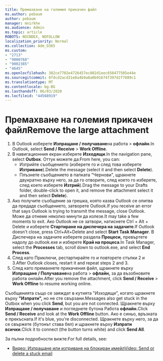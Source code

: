 ```yaml
---
title: Премахване на големия прикачен файл
ms.author: pebaum
author: pebaum
manager: mnirkhe
ms.audience: Admin
ms.topic: article
ROBOTS: NOINDEX, NOFOLLOW
localization_priority: Normal
ms.collection: Adm_O365
ms.custom:
- "2713"
- "9000768"
- "9002385"
- "4645"
ms.openlocfilehash: 382ce7702e4726457ec802d1eec658477505e44e
ms.sourcegitcommit: 8fdcd2acd31e8a4b9a8a0b91674f397d2f7889c1
ms.translationtype: MT
ms.contentlocale: bg-BG
ms.lasthandoff: 06/03/2020
ms.locfileid: "44568919"
---
```

# <a name="remove-the-large-attachment"></a><span data-ttu-id="ed12a-102">Премахване на големия прикачен файл</span><span class="sxs-lookup"><span data-stu-id="ed12a-102">Remove the large attachment</span></span>

1. <span data-ttu-id="ed12a-103">В Outlook изберете **Изпращане / получаване**на работа  >  **офлайн**.</span><span class="sxs-lookup"><span data-stu-id="ed12a-103">In Outlook, select **Send / Receive** > **Work Offline**.</span></span> 
2. <span data-ttu-id="ed12a-104">В навигационния екран изберете **Изходящи**.</span><span class="sxs-lookup"><span data-stu-id="ed12a-104">In the navigation pane, select **Outbox**.</span></span> <span data-ttu-id="ed12a-105">Оттук можете да:</span><span class="sxs-lookup"><span data-stu-id="ed12a-105">From here, you can:</span></span> 
    - <span data-ttu-id="ed12a-106">Изтрийте съобщението (изберете го и след това изберете **Изтриване**).</span><span class="sxs-lookup"><span data-stu-id="ed12a-106">Delete the message (select it and then select **Delete**).</span></span>
    - <span data-ttu-id="ed12a-107">Плъзнете съобщението в папката "Чернови", щракнете двукратно върху него, за да го отворите, след което го изберете, след което изберете **Изтрий**).</span><span class="sxs-lookup"><span data-stu-id="ed12a-107">Drag the message to your Drafts folder, double-click to open it, and remove the attachment select it and then select **Delete**).</span></span>
3. <span data-ttu-id="ed12a-108">Ако получите съобщение за грешка, която казва Outlook се опитва да предаде съобщението, затворете Outlook.</span><span class="sxs-lookup"><span data-stu-id="ed12a-108">If you receive an error that says Outlook is trying to transmit the message, close Outlook.</span></span> <span data-ttu-id="ed12a-109">Може да отнеме няколко минути да излезе.</span><span class="sxs-lookup"><span data-stu-id="ed12a-109">It may take a few moments to exit.</span></span> <span data-ttu-id="ed12a-110">Ако Outlook не се затвори, натиснете Ctrl + Alt + Delete и изберете **Стартиране на диспечера на задачите**.</span><span class="sxs-lookup"><span data-stu-id="ed12a-110">If Outlook doesn't close, press Ctrl+Alt+Delete and select **Start Task Manager**.</span></span> <span data-ttu-id="ed12a-111">В Диспечера на задачите изберете раздела **Процеси,** превъртете надолу до outlook.exe и изберете **Край на процеса**.</span><span class="sxs-lookup"><span data-stu-id="ed12a-111">In Task Manager, select the **Processes** tab, scroll down to outlook.exe, and select **End Process**.</span></span>
4. <span data-ttu-id="ed12a-112">След като Приключи, рестартирайте го и повторете стъпки 2 и 3.</span><span class="sxs-lookup"><span data-stu-id="ed12a-112">After Outlook closes, restart it and repeat steps 2 and 3.</span></span> 
5. <span data-ttu-id="ed12a-113">След като премахнете прикачения файл, щракнете върху **Изпращане / Получаване**на работа  >  **офлайн,** за да възобновите работа онлайн.</span><span class="sxs-lookup"><span data-stu-id="ed12a-113">After you remove the attachment, click **Send / Receive** > **Work Offline** to resume working online.</span></span> 

<span data-ttu-id="ed12a-114">Съобщенията също се заяждат в кутията "Изходящи", когато щракнете върху **"Изпрати",** но не сте свързани.</span><span class="sxs-lookup"><span data-stu-id="ed12a-114">Messages also get stuck in the Outbox when you click **Send**, but you are not connected.</span></span> <span data-ttu-id="ed12a-115">Щракнете върху **Изпращане / получаване** и погледнете бутона Работа **офлайн.**</span><span class="sxs-lookup"><span data-stu-id="ed12a-115">Click **Send / Receive** and look at the **Work Offline** button.</span></span> <span data-ttu-id="ed12a-116">Ако е синьо, връзката е прекъсната.</span><span class="sxs-lookup"><span data-stu-id="ed12a-116">If it's blue, you're disconnected.</span></span> <span data-ttu-id="ed12a-117">Щракнете върху него, за да се свържете (бутонът става бял) и щракнете върху **Изпрати всички**.</span><span class="sxs-lookup"><span data-stu-id="ed12a-117">Click it to connect (the button turns white) and click **Send All**.</span></span>
 
 <span data-ttu-id="ed12a-118">За пълни подробности вижте:</span><span class="sxs-lookup"><span data-stu-id="ed12a-118">For full details, see:</span></span>
- [<span data-ttu-id="ed12a-119">Видео: Изпращане или изтриване на блокиран имейл</span><span class="sxs-lookup"><span data-stu-id="ed12a-119">Video: Send or delete a stuck email</span></span>](https://support.office.com/article/Video-Send-or-delete-an-email-stuck-in-your-outbox-26d5d34a-4e5f-444a-a9e8-44db04a94dec) 